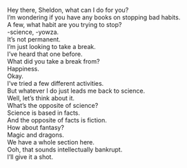 
Hey there, Sheldon, what can I do for you?   
I’m wondering if you have any books on stopping bad habits.   
A few, what habit are you trying to stop?   
-science, -yowza.   
It’s not permanent.   
I’m just looking to take a break.   
I’ve heard that one before.   
What did you take a break from?   
Happiness.   
Okay.   
I’ve tried a few different activities.   
But whatever I do just leads me back to science.   
Well, let’s think about it.    
What’s the opposite of science?   
Science is based in facts.   
And the opposite of facts is fiction.   
How about fantasy?   
Magic and dragons.   
We have a whole section here.   
Ooh, that sounds intellectually bankrupt.   
I’ll give it a shot.   
